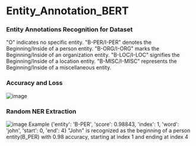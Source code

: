 # Entity_Annotation_BERT

### Entity Annotations Recognition for Dataset
"O" indicates no specific entity.
"B-PER/I-PER" denotes the Beginning/Inside of a person entity.
"B-ORG/I-ORG" marks the Beginning/Inside of an organization entity.
"B-LOC/I-LOC" signifies the Beginning/Inside of a location entity.
"B-MISC/I-MISC" represents the Beginning/Inside of a miscellaneous entity.
### Accuracy and Loss
![image](https://github.com/Rishika0702/Entity_Annotation_BERT/assets/73593792/3d2c477b-4e14-4588-a23a-5a481c410366)
### Random NER Extraction
![image](https://github.com/Rishika0702/Entity_Annotation_BERT/assets/73593792/f18c8cc9-8ea1-4d22-a7f1-ddd7e84dc343)
Example 
{'entity': 'B-PER', 'score': 0.98843, 'index': 1, 'word': 'john', 'start': 0, 'end': 4}
"John" is recognized as the beginning of a person entity(B_PER) with 0.98 accuracy, starting at index 1 and ending at index 4
